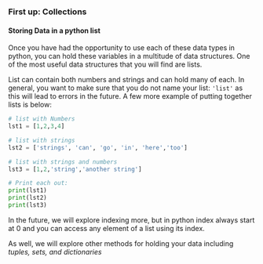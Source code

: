 ### First up: Collections
#### Storing Data in a  python list

Once you have had the opportunity to use each of these data types in python, you can hold these variables in a multitude of data structures.  One of the most useful data structures that you will find are lists.

List can contain both numbers and strings and can hold many of each.  In general, you want to make sure that you do not name your list: `'list'` as this will lead to errors in the future.  A few more example of putting together lists is below:

```python
# list with Numbers
lst1 = [1,2,3,4]

# list with strings
lst2 = ['strings', 'can', 'go', 'in', 'here','too']

# list with strings and numbers
lst3 = [1,2,'string','another string']

# Print each out:
print(lst1)
print(lst2)
print(lst3)
```

In the future, we will explore indexing more, but in python index always start at 0 and you can access any element of a list using its index.  

As well, we will explore other methods for holding your data including _tuples, sets, and dictionaries_
